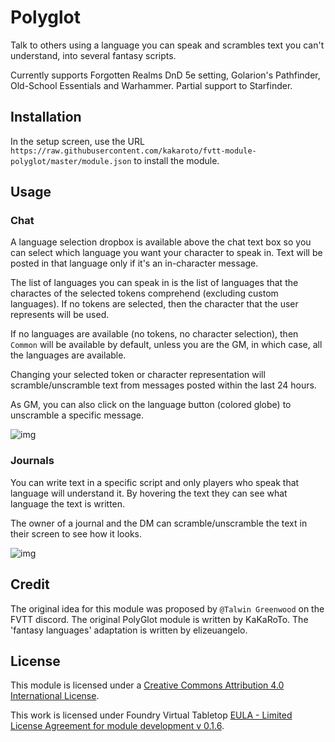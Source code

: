# Polyglot

Talk to others using a language you can speak and scrambles text you can't understand, into several fantasy scripts.

Currently supports Forgotten Realms DnD 5e setting, Golarion's Pathfinder, Old-School Essentials and Warhammer.
Partial support to Starfinder.

## Installation

In the setup screen, use the URL `https://raw.githubusercontent.com/kakaroto/fvtt-module-polyglot/master/module.json` to install the module.

## Usage

### Chat

A language selection dropbox is available above the chat text box so you can select which language you want your character to speak in. Text will be posted in that language only if it's an in-character message.

The list of languages you can speak in is the list of languages that the charactes of the selected tokens comprehend (excluding custom languages). If no tokens are selected, then the character that the user represents will be used.

If no languages are available (no tokens, no character selection), then `Common` will be available by default, unless you are the GM, in which case, all the languages are available.

Changing your selected token or character representation will scramble/unscramble text from messages posted within the last 24 hours.

As GM, you can also click on the language button (colored globe) to unscramble a specific message.

![img](https://media.discordapp.net/attachments/542495303929036824/737807675290550324/chat.gif)

### Journals

You can write text in a specific script and only players who speak that language will understand it. By hovering the text they can see what language the text is written.

The owner of a journal and the DM can scramble/unscramble the text in their screen to see how it looks.

![img](https://media.discordapp.net/attachments/542495303929036824/737807609234456596/journal.gif)

## Credit

The original idea for this module was proposed by `@Talwin Greenwood` on the FVTT discord.
The original PolyGlot module is written by KaKaRoTo. The 'fantasy languages' adaptation is written by elizeuangelo.

## License

This module is licensed under a [Creative Commons Attribution 4.0 International License](http://creativecommons.org/licenses/by/4.0/).

This work is licensed under Foundry Virtual Tabletop [EULA - Limited License Agreement for module development v 0.1.6](http://foundryvtt.com/pages/license.html).
